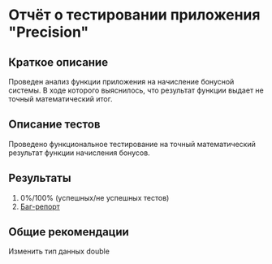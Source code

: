 # Отчёт о тестировании приложения "Precision"

## Краткое описание

Проведен анализ функции приложения на начисление бонусной системы. В ходе которого выяснилось, что результат функции выдает не точный математический итог.

## Описание тестов

Проведено функциональное тестирование на точный математический результат функции начисления бонусов.

## Результаты

1. 0%/100% (успешных/не успешных тестов)
2. [Баг-репорт](https://github.com/Nadya-Chi/Java-Precision/issues/1)

## Общие рекомендации

Изменить тип данных double
